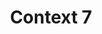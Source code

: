 ---
created: '2025-09-16T15:05:15.653418'
modified: '2025-09-17T15:33:51.729782'
ship_factor: 5
subtype: mcp-servers
tags: []
title: Context 7
type: tool
version: 1
---